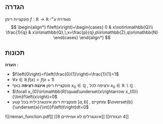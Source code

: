 ## הגדרה 
 פונקציית רימן $f:\mathbb{R}\rightarrow\mathbb{R}$ מוגדרת ע״י $$
 \begin{align*} f\left(x\right)=\begin{cases} 0 & x\notin\mathbb{Q}\\ \frac{1}{q} & x\in\mathbb{Q},\,x=\frac{p}{q},p\in\mathbb{Z},q\in\mathbb{N} \end{cases} \end{align*} $$
 
 
## תכונות 
 **הערה** : 
* $f\left(0\right)=f\left(\frac{0}{1}\right)=\frac{1}{1}=1$ 
 * $\forall x\in\mathbb{R}\,f\left(x\right)=f\left(x+1\right)$ 
 * פונקציית רימן **איננה רציפה** באף $x_{0}\in\mathbb{\mathbb{Q}}$ , ורציפה לכל $x_{0}\in\mathbb{R}\backslash\mathbb{Q}$ 
 * $\forall x_{0}\in\mathbb{R}\quad\underset{x\rightarrow x_{0}}{\lim}f\left(x\right)=0$ 
 * פונקציית רימן אינטגרבילית בכל קטע $\left[a,b\right]$ , ומתקיים $\overset{b}{\underset{a}{\int}}f\left(t\right)dt=0$ 
 

![[rieman_function.pdf]] [[8 אינטגרלים לא אמיתיים]] [[4 הנגזרת]] 